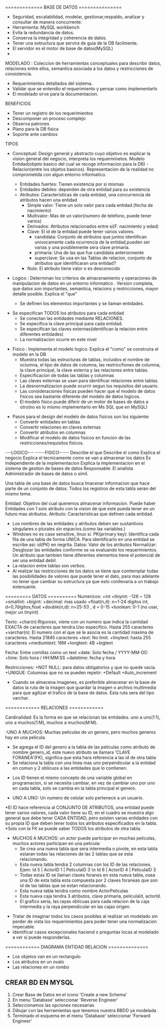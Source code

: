 ============= BASE DE DATOS ===============
 - Seguridad, escalabilidad, modelar, gestionar,respaldo, analizar y consultar de manera concurrente.
 - Herramienta: MySQL workbench
 - Evita la redundancia de datos.
 - Conserva la integridad y coherencia de datos.
 - Tener una estructura que servira de guia de la DB facilmente.
 - El servidor es el motor de base de datos(MySQL)
 -  

MODELADO : Coleccion de herramientas conceptuales para describir datos, relaciones entre ellos, semantica asociada a los datos y restricciones de consistencia.
 - Requerimientos detallados del sistema.
 - Validar que se entendio el requerimiento y pensar como implementarlo
 - El modelado sirve para la documentacion.

BENEFICIOS
- Tener un registro de los requerimientos
- Descomponer un proceso complejo
- Observa patrones
- Plano para la DB fisica
- Soporte ante cambios

TIPOS
- Conceptual: Design general y abstracto cuyo objetivo es explicar la vision general del negocio, interpreta los requerminetos. Modelo Entidad(objeto basico del cual se recoge informacion para la DB) - Relacion(entre los objetos basicos). Representacion de la realidad no comprometida con algun entorno informatico.
  + Entidades fuertes: Tienen existencia por si mismas
  + Entidades debiles: dependen de otra entidad para su existencia
  + Atributos: Caracteristicas de cada entidad, una concurrencia de atributos hacen una entidad
    + Simple valor: Tiene un solo valor para cada entidad.(fecha de nacimiento)
    + Multivalor: Mas de un valor(numero de telefono, puede tener varios)
    + Derivados: Atributos relacionados entre si(F. nacimiento y edad)
    + Clave: El id de la entidad puede tener varios valores.
      + candidata: Conjunto de atributos que juntos identifican univocamente cada ocurrencia de la entidad,pueden ser varias y una posiblemente sera clave primaria.
      + primaria: Una de las que fue candidata anteriormente
      + superclave: Se usa en las Tablas de relacion, conjunto de atributos que identificaran una entidad?
    + Nulo: El atributo tiene valor o es desconocido



- Logico : Determinan los criterios de almacenamiento y operaciones de manipulacion de datos en un entorno informatico . Version completa, que datos son importantes, semantica, relacions y restricciones, mayor detalle posible. Explica el "que"
  + Se definen los elementos importantes y se llaman entidades.
+ Se especifican TODOS los atributos para cada entidad
  + Se conectan las entidades mediante RELACIONES.
  + Se especifica la clave principal para cada entidad.
  + Se especifican las claves externas(identifican la relacion entre diferentes entidades)
  + La normalizacion ocurre en este nivel
- Fisico : Implementa el modelo logico. Explica el "como" se construira el modelo en la DB
  + Muestra todas las estructuras de tablas, incluidos el nombre de oclumna, el tipo de datos de columna, las restriccfiones de columna, la clave principal, la clave externa y las relaciones entre tablas.
  + Especificacion de todas las tablas y columnas
  + Las claves externas se usan para identificar relaciones entre tablas.
  + La desnormalizacion puede ocurrir segun los requisitos del usuario.
  * Las consideraciones fisicas pueden hacer que el modelo de datos fisicos sea bastante diferente del modelo de datos logicos.
  * El modelo fisico puede diferir de un motor de bases de datos a otro(no es lo mismo implementarlo en Ms SQL que en MySQL)

* Pasos para el design del modelo de datos fisicos son los siguiente:
  + Convertir entidades en tablas
  + Convertir relaciones en claves externas
  + Convertir atributos en columnas
  + Modificar el modelo de datos fisicos en funcion de las restricciones/requisitos fisicos.

---LOGICO---                                -----FISICO-----
Describe el que                             Describe el como
Explica el negocio                          Explica el tecnicamente como se van a almacenar los datos
Es independiente de la implementacion       Explica la implementacion en el sistema de gestion de bases de datos
Responsable: El analista                    Administrador de bases de datos o simil.

Una tabla de una base de datos busca lmacenar informacion que hace parte de un conjunto de datos. Todos los registros de esta tabla seran del mismo tema.

Entidad: Objetivo del cual queremos almacenar informacion. Puede haber Entidades con 1 solo atributo con la vision de que este pueda tener en un futuro mas atributos. 
Atributo: Caracteristicas que definen cada entidad.
* Los nombres de las entidades y atributos deben ser sustantivos singulares o plurales sin espacios.(como las variables.)
* Windows no es case sensitive, linux si.
PK(primary key): Identifica cada fila de una tabla de forma UNICA. Para identificarlo en una entidad se escribe asi: id(PK) en negrita.
Datos: Valor de los atributos
Normalizar: Desglozar las entidades conforme se va evaluando los requerimientos. Un atributo que tambien tiene diferentes elementos tiene el potencial de ser una entidad debil.
* La relacion entre tablas son verbos.
* Al realizar las restricciones de los datos se tiene que comtemplar todas las posibilidades de valores que puede tener el dato, para mas adelante no tener que cambiar su estructura ya que esto conllevaria a un trabajo extenuante.

========= DATOS ==========
Numericos:
  +int
  +tinyint: -128 ~ 128
  +smallint: 
  +bigint: 
  +decimal: mas usado
  +float(n,d): n=1-24 digitos int, d=0,7digitos,float
  +double(n,d): n=25-53 , d = 0-15
  +boolean: 0-1 (no usar, mejor un tinyint)

Texto:
  +char(n):Riguroso, viene con un numero que indica la cantidad EXACTA de caracteres que tendra.Uso especifico. Hasta 255 caracteres
  +varchar(n): El numero con el que se le asocia es la cantidad maxima de caracteres. Hasta 21845 caracteres
  +text: No limit.
  +tinytext: hasta 255 caracteres
  +mediumtext: 16M
  +longtext: 4B
  +bigtext

Fecha: Entre comillas como un text 
  +date: Solo fecha / YYYY-MM-DD
  +time: Solo hora / HH:MM:SS
  +datetime: fecha y hora

Restricciones:
  +NOT NULL: para datos obligatorios y que no quede vacia.
  +UNIQUE: Columnas que no se pueden repetir:
  +Default
  +Auto_increment

* Cuando se almacena imagenes, es preferible almacenar en la base de datos la ruta de la imagen que guardar la imagen o archivo multimedia para que agilizar el trafico de la base de datos. Esta ruta sera del tipo varchar.


============ RELACIONES ============ 

Cardinalidad: Es la forma en que se relacionan las entidades. uno a uno(1:1), uno a muchos(1:M), muchos a muchos(M:M). 

-UNO A MUCHOS: Muchas peliculas de un genero, pero muchos generos hay en una pelicula.
  - Se agrega el ID del genero a la tabla de las peliculas como atributo de nombre genero_id, este nuevo atributo se llamara 'CLAVE FORANEA'(FK), significa que esta hara referencia a las id de otra tabla
  - Se relaciona la tabla con una linea mas uno perpendicular a la entidad en comun y 2 oblicuos a las entidades que lo contienen.
  * Los ID tienen el mismo concepto de una variable global en programacion, si se necesita cambiar, en vez de cambiar uno por uno en cada tabla, solo se cambia en la tabla principal el genero.
- UNO A UNO: Un numero de celular solo pertenece a un usuario.

*El ID hace referencia al CONJUNTO DE ATRIBUTOS, una entidad puede tener varios valores, cada valor tiene su ID, en el cuadro se muestra algo general que debe tener CADA ENTIDAD, pero existen varias entidades con su propia ID que deben tener todos los atributos especificados en la tabla.
*Solo con la FK se puede saber TODOS los atributos de otra tabla.

- MUCHOS A MUCHOS: un actor puede participar en muchas peliculas, muchos actores participan en una pelicula:
  - Se crea una nueva tabla que sera intermedia o  pivote, en esta tabla estaran todas las relaciones de las 2 tablas que se esta relacionando.
  - Esta nueva tabla tendra 2 columnas con los ID de las relaciones. Ejem: Id 5 | ActorID 1 | PeliculaID 3 \n Id 6 | ActorID 4 | PeliculaID 3
  - Todas estas ID se llaman claves foranes en esta nueva tabla, osea una ID de esta tabla esta compuesta por 2 claves foraneas que son id de las tablas que se estan relacionando.
  - Esta nueva tabla tendra como nombre ActorPeliculas
  - Esta nueva caja tendra 3 atributos, clave primaria, peliculaId, actorId.
  - El grafico seria, las rayas oblicuas para cada relacion de la caja intermedia y la raya perpendicular en las cajas origen.

* Tratar de imaginar todos los casos posibles al realizar un modelado sin perder de vista los requerimientos para poder tener una normalizacion impecable.
* Identificar casos excepcionales haciend o preguntas locas al modelado a ver si puede responderlas.

============ DIAGRAMA ENTIDAD RELACION ==============

- Los objetos van en un rectangulo
- Los atributos en un ovalo
- Las relaciones en un rombo

## CREAR BD EN MYSQL

1. Crear Base de Datos en el icono 'Create a new Schema'
2. En menu 'Database' seleccionar 'Reverse Engineer'
3. Seleccionamos las opciones necesarias
4. Dibujar con las herramientas que tenemos nuestra BBDD ya modelada
5. Terminado el esquema en el menu 'Database' seleccionar 'Forward Engineer'
